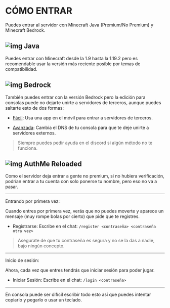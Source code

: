 # CÓMO ENTRAR 
Puedes entrar al servidor con Minecraft Java (Premium/No Premium) y Minecraft Bedrock. 

## ![img](https://cdn.discordapp.com/attachments/1004710896037273700/1006956157602123967/JavaLogo.png) Java 
Puedes entrar con Minecraft desde la 1.9 hasta la 1.19.2 pero es recomendable usar la versión más reciente posible por temas de compatibilidad.

## ![img](https://cdn.discordapp.com/attachments/1004710896037273700/1006955867092025394/mc.png) Bedrock 
También puedes entrar con la versión Bedrock pero la edición para consolas puede no dejarte unirte a servidores de terceros, aunque puedes saltarte esto de dos formas:

- [Fácil](https://github.com/FMX372/BedrockTogether-Tutorial): Usa una app en el móvil para entrar a servidores de terceros. 

- [Avanzada](https://wiki.geysermc.org/geyser/using-geyser-with-consoles/): Cambia el DNS de tu consola para que te deje unirte a servidores externos.
>Siempre puedes pedir ayuda en el discord si algún método no te funciona.
  
## ![img](https://cdn.discordapp.com/attachments/1004710896037273700/1006956500339654708/Authme.png) AuthMe Reloaded
Como el servidor deja entrar a gente no premium, si no hubiera verificación, podrían entrar a tu cuenta con solo ponerse tu nombre, pero eso no va a pasar.
- - - - - - - - - - - 
Entrando por primera vez:

Cuando entres por primera vez, verás que no puedes moverte y aparece un mensaje (muy rompe bolas por cierto) que pide que te registres. 
- Registrarse: Escribe en el chat: `/register <contraseña> <contraseña otra vez>`
>Asegurate de que tu contraseña es segura y no se la das a nadie, bajo ningún concepto.
- - - - - - - - - - - 
Inicio de sesión:

Ahora, cada vez que entres tendrás que iniciar sesión para poder jugar.
- Iniciar Sesión: Escribe en el chat: `/login <contraseña>`
- - - - - - - - - - - 
En consola puede ser difícil escribir todo esto así que puedes intentar copiarlo y pegarlo o usar un teclado.
